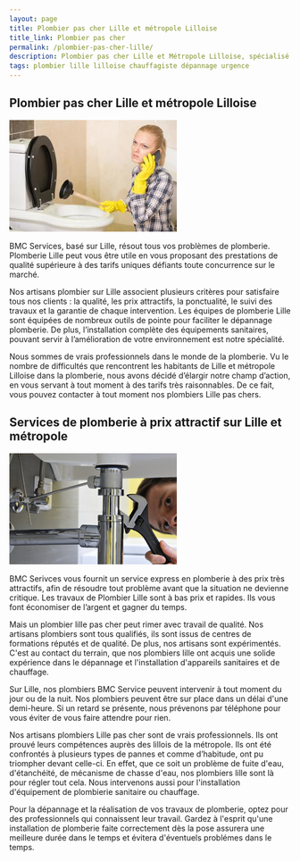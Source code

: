 ```yaml
---
layout: page
title: Plombier pas cher Lille et métropole Lilloise 
title_link: Plombier pas cher
permalink: /plombier-pas-cher-lille/
description: Plombier pas cher Lille et Métropole Lilloise, spécialisé en dépannage. rdv ou urgence.
tags: plombier lille lilloise chauffagiste dépannage urgence
---
```


## Plombier pas cher Lille et métropole Lilloise

![plombier lille pas cher](/images/pas-cher-2.jpg "plombier lille pas cher")

BMC Services, basé sur Lille, résout tous vos problèmes de plomberie. 
Plomberie Lille peut vous être utile en vous proposant des prestations de qualité supérieure à des tarifs uniques défiants toute concurrence sur le marché. 


Nos artisans plombier sur Lille associent plusieurs critères pour satisfaire tous nos clients : la qualité, les prix attractifs, la ponctualité, le suivi des travaux et la garantie de chaque intervention. 
Les équipes de plomberie Lille sont équipées de nombreux outils de pointe pour faciliter le dépannage plomberie. 
De plus, l’installation complète des équipements sanitaires, pouvant servir à l’amélioration de votre environnement est notre spécialité. 


Nous sommes de vrais professionnels dans le monde de la plomberie. 
Vu le nombre de difficultés que rencontrent les habitants de Lille et métropole Lilloise dans la plomberie, nous avons décidé d’élargir notre champ d’action, en vous servant à tout moment à des tarifs très raisonnables. 
De ce fait, vous pouvez contacter à tout moment nos plombiers Lille pas chers.

## Services de plomberie à prix attractif sur Lille et métropole

![plombier lille pas cher](/images/pas-cher-1.jpg "plombier lille pas cher")

BMC Serivces vous fournit un service express en plomberie à des prix très attractifs, afin de résoudre tout problème avant que la situation ne devienne critique. 
Les travaux de Plombier Lille sont à bas prix et rapides. 
Ils vous font économiser de l’argent et gagner du temps.


Mais un plombier lille pas cher peut rimer avec travail de qualité.
Nos artisans plombiers sont tous qualifiés, ils sont issus de centres de formations réputés et de qualité.
De plus, nos artisans sont expérimentés.
C'est au contact du terrain, que nos plombiers lille ont acquis une solide expérience dans le dépannage et l'installation d'appareils sanitaires et de chauffage.


Sur Lille, nos plombiers BMC Service peuvent intervenir à tout moment du jour ou de la nuit.
Nos plombiers peuvent être sur place dans un délai d'une demi-heure.
Si un retard se présente, nous prévenons par téléphone pour vous éviter de vous faire attendre pour rien.


Nos artisans plombiers Lille pas cher sont de vrais professionnels.
Ils ont prouvé leurs compétences auprès des lillois de la métropole.
Ils ont été confrontés à plusieurs types de pannes et comme d’habitude, ont pu triompher devant celle-ci.
En effet, que ce soit un problème de fuite d'eau, d'étanchéité, de mécanisme de chasse d'eau, nos plombiers lille sont là pour régler tout cela.
Nous intervenons aussi pour l'installation d'équipement de plombierie sanitaire ou chauffage.


Pour la dépannage et la réalisation de vos travaux de plomberie, optez pour des professionnels qui connaissent leur travail. Gardez à l'esprit qu'une installation de plomberie faite correctement dès la pose assurera une meilleure durée dans le temps et évitera d'éventuels problémes dans le temps.






